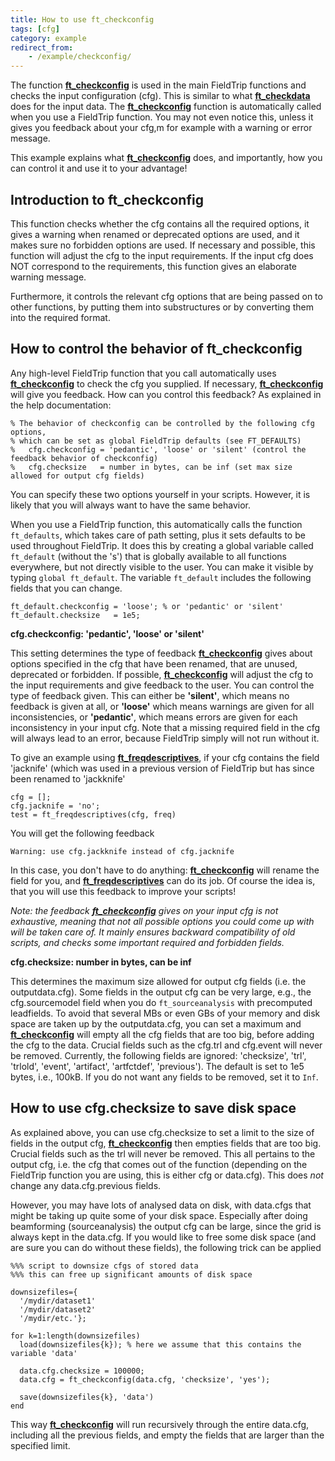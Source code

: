 ```yaml
---
title: How to use ft_checkconfig
tags: [cfg]
category: example
redirect_from:
    - /example/checkconfig/
---
```


The function **[ft_checkconfig](/reference/utilities/ft_checkconfig)** is used in the main FieldTrip functions and checks the input configuration (cfg). This is similar to what **[ft_checkdata](/reference/utilities/ft_checkdata)** does for the input data. The **[ft_checkconfig](/reference/utilities/ft_checkconfig)** function is automatically called when you use a FieldTrip function. You may not even notice this, unless it gives you feedback about your cfg,m for example with a warning or error message.

This example explains what **[ft_checkconfig](/reference/utilities/ft_checkconfig)** does, and importantly, how you can control it and use it to your advantage!

## Introduction to ft_checkconfig

This function checks whether the cfg contains all the required options, it gives a warning when renamed or deprecated options are used, and it makes sure no forbidden options are used. If necessary and possible, this function will adjust the cfg to the input requirements. If the input cfg does NOT correspond to the requirements, this function gives an elaborate warning message.

Furthermore, it controls the relevant cfg options that are being passed on to other functions, by putting them into substructures or by converting them into the required format.

## How to control the behavior of ft_checkconfig

Any high-level FieldTrip function that you call automatically uses **[ft_checkconfig](/reference/utilities/ft_checkconfig)** to check the cfg you supplied. If necessary, **[ft_checkconfig](/reference/utilities/ft_checkconfig)** will give you feedback. How can you control this feedback? As explained in the help documentation:

    % The behavior of checkconfig can be controlled by the following cfg options,
    % which can be set as global FieldTrip defaults (see FT_DEFAULTS)
    %   cfg.checkconfig = 'pedantic', 'loose' or 'silent' (control the feedback behavior of checkconfig)
    %   cfg.checksize   = number in bytes, can be inf (set max size allowed for output cfg fields)

You can specify these two options yourself in your scripts. However, it is likely that you will always want to have the same behavior.

When you use a FieldTrip function, this automatically calls the function `ft_defaults`, which takes care of path setting, plus it sets defaults to be used throughout FieldTrip. It does this by creating a global variable called `ft_default` (without the 's') that is globally available to all functions everywhere, but not directly visible to the user. You can make it visible by typing `global ft_default`. The variable `ft_default` includes the following fields that you can change.

    ft_default.checkconfig = 'loose'; % or 'pedantic' or 'silent'
    ft_default.checksize   = 1e5;

**cfg.checkconfig: 'pedantic', 'loose' or 'silent'**

This setting determines the type of feedback **[ft_checkconfig](/reference/utilities/ft_checkconfig)** gives about options specified in the cfg that have been renamed, that are unused, deprecated or forbidden. If possible, **[ft_checkconfig](/reference/utilities/ft_checkconfig)** will adjust the cfg to the input requirements and give feedback to the user. You can control the type of feedback given. This can either be **'silent'**, which means no feedback is given at all, or **'loose'** which means warnings are given for all inconsistencies, or **'pedantic'**, which means errors are given for each inconsistency in your input cfg. Note that a missing required field in the cfg will always lead to an error, because FieldTrip simply will not run without it.

To give an example using **[ft_freqdescriptives](/reference/ft_freqdescriptives)**, if your cfg contains the field 'jacknife' (which was used in a previous version of FieldTrip but has since been renamed to 'jackknife'

    cfg = [];
    cfg.jacknife = 'no';
    test = ft_freqdescriptives(cfg, freq)

You will get the following feedback

    Warning: use cfg.jackknife instead of cfg.jacknife

In this case, you don't have to do anything: **[ft_checkconfig](/reference/utilities/ft_checkconfig)** will rename the field for you, and **[ft_freqdescriptives](/reference/ft_freqdescriptives)** can do its job. Of course the idea is, that you will use this feedback to improve your scripts!

_Note: the feedback **[ft_checkconfig](/reference/utilities/ft_checkconfig)** gives on your input cfg is not exhaustive, meaning that not all possible options you could come up with will be taken care of. It mainly ensures backward compatibility of old scripts, and checks some important required and forbidden fields._

**cfg.checksize: number in bytes, can be inf**

This determines the maximum size allowed for output cfg fields (i.e. the outputdata.cfg). Some fields in the output cfg can be very large, e.g., the cfg.sourcemodel field when you do `ft_sourceanalysis` with precomputed leadfields. To avoid that several MBs or even GBs of your memory and disk space are taken up by the outputdata.cfg, you can set a maximum and **[ft_checkconfig](/reference/utilities/ft_checkconfig)** will empty all the cfg fields that are too big, before adding the cfg to the data. Crucial fields such as the cfg.trl and cfg.event will never be removed. Currently, the following fields are ignored: 'checksize', 'trl', 'trlold', 'event', 'artifact', 'artfctdef', 'previous'). The default is set to 1e5 bytes, i.e., 100kB. If you do not want any fields to be removed, set it to `Inf`.

## How to use cfg.checksize to save disk space

As explained above, you can use cfg.checksize to set a limit to the size of fields in the output cfg, **[ft_checkconfig](/reference/utilities/ft_checkconfig)** then empties fields that are too big. Crucial fields such as the trl will never be removed. This all pertains to the output cfg, i.e. the cfg that comes out of the function (depending on the FieldTrip function you are using, this is either cfg or data.cfg). This does _not_ change any data.cfg.previous fields.

However, you may have lots of analysed data on disk, with data.cfgs that might be taking up quite some of your disk space. Especially after doing beamforming (sourceanalysis) the output cfg can be large, since the grid is always kept in the data.cfg. If you would like to free some disk space (and are sure you can do without these fields), the following trick can be applied

    %%% script to downsize cfgs of stored data
    %%% this can free up significant amounts of disk space

    downsizefiles={
      '/mydir/dataset1'
      '/mydir/dataset2'
      '/mydir/etc.'};

    for k=1:length(downsizefiles)
      load(downsizefiles{k}); % here we assume that this contains the variable 'data'

      data.cfg.checksize = 100000;
      data.cfg = ft_checkconfig(data.cfg, 'checksize', 'yes');

      save(downsizefiles{k}, 'data')
    end

This way **[ft_checkconfig](/reference/utilities/ft_checkconfig)** will run recursively through the entire data.cfg, including all the previous fields, and empty the fields that are larger than the specified limit.
